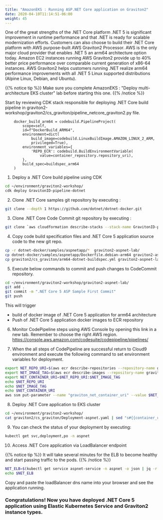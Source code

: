 ```yaml
---
title: "AmazonEKS : Running ASP.NET Core application on Graviton2"
date: 2020-04-10T11:14:51-06:00
weight: 45
---
```


One of the great strengths of the .NET Core platform .NET 5 is significant improvement in runtime performance and that .NET is ready 
for scalable modernization efforts. 
Customers can also choose to build their .NET Core platform with AWS purpose-built AWS Graviton2 Processor. 
AWS is the only major cloud provider that enables .NET 5 an arm64 architecture option today. Amazon EC2 instances 
running AWS Graviton2 provide up to 40% better price performance over comparable current generation of x86-64 instances. 
AWS Graviton2 helps customers running .NET realize arm64 performance improvements with all .NET 5 Linux 
supported distributions (Alpine Linux, Debian, and Ubuntu).

{{% notice tip %}} 
Make sure you complete AmazonEKS : "Deploy multi-architecture EKS cluster" lab before starting this one. 
{{% /notice %}}

Start by reviewing CDK stack responsible for deploying .NET Core build pipeline in graviton2-workshop/graviton2/cs_graviton/pipeline_netcore_graviton2.py file.


        docker_build_arm64 = codebuild.PipelineProject(
            scope=self,
            id=f"DockerBuild_ARM64",
            environment=dict(
                build_image=codebuild.LinuxBuildImage.AMAZON_LINUX_2_ARM,
                privileged=True),
            environment_variables={
                'REPO_ECR': codebuild.BuildEnvironmentVariable(
                    value=container_repository.repository_uri),
            },
            build_spec=buildspec_arm64
        )

1. Deploy a .NET Core build pipeline using CDK

```bash
cd ~/environment/graviton2-workshop/
cdk deploy GravitonID-pipeline-dotnet

```

2. Clone .NET Core samples git repository by executing : 

```bash
git clone --depth 1 https://github.com/dotnet/dotnet-docker.git
```

3. Clone .NET Core Code Commit git repository by executing : 

```bash 
git clone `aws cloudformation describe-stacks --stack-name GravitonID-pipeline-dotnet --query "Stacks[0].Outputs[0].OutputValue" --output text`
```

4. Copy code build specification files and .NET Core 5 application source code to the new git repo.

```bash
cp -r dotnet-docker/samples/aspnetapp/*  graviton2-aspnet-lab/
cp dotnet-docker/samples/aspnetapp/Dockerfile.debian-arm64 graviton2-aspnet-lab/Dockerfile
cp graviton2/cs_graviton/arm64-dotnet-buildspec.yml graviton2-aspnet-lab/
```

5. Execute below commands to commit and push changes to CodeCommit repository.

```bash
cd ~/environment/graviton2-workshop/graviton2-aspnet-lab/
git add .
git commit -m ".NET Core 5 ASP Sample First Commit"
git push
```
This will trigger  
*  build of docker image of .NET Core 5 application for arm64 architecture
*  Push of .NET Core 5 application docker images to ECR repository

6. Monitor CodePipeline steps using AWS Console by opening this link in a new tab. Remember to choose the right AWS region. https://console.aws.amazon.com/codesuite/codepipeline/pipelines/

7. When the all steps of CodePipeline are successful return to Cloud9 environment and execute the following command to set environment variables for deployment.


```bash 
export NET_REPO_URI=$(aws ecr describe-repositories --repository-name graviton2-aspnet-lab  | jq -r '.repositories[0].repositoryUri')
export NET_IMAGE_TAG=$(aws ecr describe-images --repository-name graviton2-aspnet-lab --query 'sort_by(imageDetails,& imagePushedAt)[-1].imageTags[0]' | jq -r .)
export NET_CONTAINER_URI=$NET_REPO_URI:$NET_IMAGE_TAG
echo $NET_REPO_URI
echo $NET_IMAGE_TAG
echo $NET_CONTAINER_URI
aws ssm put-parameter --name "graviton_net_container_uri" --value $NET_CONTAINER_URI --type String --overwrite 

```

8. Deploy .NET Core application to EKS cluster 

```bash
cd ~/environment/graviton2-workshop/
cat graviton2/cs_graviton/Deployment-aspnet.yaml | sed "s#{{container_uri}}#$NET_CONTAINER_URI#" | kubectl apply -f -
```

9. You can check the status of your deployment by executing:

```bash
kubectl get svc,deployment,po -n aspnet
```

10. Access .NET Core application via LoadBalancer endpoint 

{{% notice tip %}} 
It will take several minutes for the ELB to become healthy and start passing traffic to the pods. 
{{% /notice %}}

```bash
NET_ELB=$(kubectl get service aspnet-service -n aspnet -o json | jq -r '.status.loadBalancer.ingress[].hostname')
echo $NET_ELB 
```
Copy and paste the loadBalancer dns name into your browser and see the application running. 

### Congratulations! Now you have deployed .NET Core 5 application using Elastic Kubernetes Service and Graviton2 instance types.
